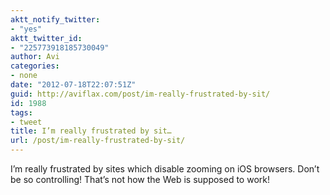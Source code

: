 ```yaml
---
aktt_notify_twitter:
- "yes"
aktt_twitter_id:
- "225773918185730049"
author: Avi
categories:
- none
date: "2012-07-18T22:07:51Z"
guid: http://aviflax.com/post/im-really-frustrated-by-sit/
id: 1988
tags:
- tweet
title: I’m really frustrated by sit…
url: /post/im-really-frustrated-by-sit/
---
```

I’m really frustrated by sites which disable zooming on iOS browsers. Don’t be so controlling! That’s not how the Web is supposed to work!